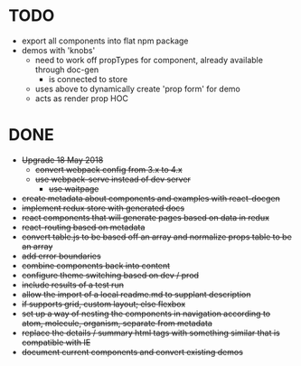 # TODO
* export all components into flat npm package
* demos with 'knobs'
  * need to work off propTypes for component, already available through doc-gen
    * is connected to store
  * uses above to dynamically create 'prop form' for demo
  * acts as render prop HOC

# DONE
* ~~Upgrade 18 May 2018~~
  * ~~convert webpack config from 3.x to 4.x~~
  * ~~use webpack-serve instead of dev server~~
    * ~~use waitpage~~
* ~~create metadata about components and examples with react-docgen~~
* ~~implement redux store with generated docs~~
* ~~react components that will generate pages based on data in redux~~
* ~~react-routing based on metadata~~
* ~~convert table.js to be based off an array and normalize props table to be an array~~
* ~~add error boundaries~~
* ~~combine components back into content~~
* ~~configure theme switching based on dev / prod~~
* ~~include results of a test run~~
* ~~allow the import of a local readme.md to supplant description~~
* ~~if supports grid, custom layout; else flexbox~~
* ~~set up a way of nesting the components in navigation according to atom, molecule, organism, separate from metadata~~
* ~~replace the details / summary html tags with something similar that is compatible with IE~~
* ~~document current components and convert existing demos~~
